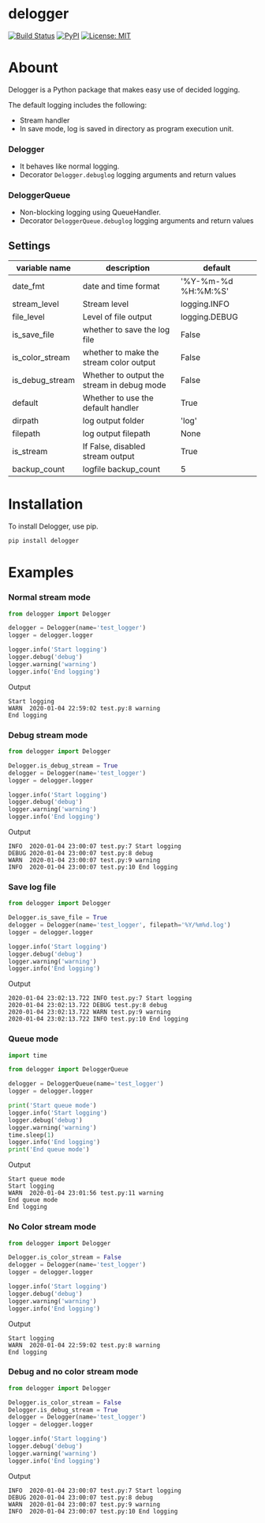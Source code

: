 delogger
==

[![Build Status](https://travis-ci.org/deresmos/delogger.svg?branch=master)](https://travis-ci.org/deresmos/delogger)
[![PyPI](https://badge.fury.io/py/delogger.svg)](https://badge.fury.io/py/delogger)
[![License: MIT](https://img.shields.io/badge/License-MIT-yellow.svg)](https://github.com/deresmos/delogger/blob/master/LICENSE)


Abount
===
Delogger is a Python package that makes easy use of decided logging.

The default logging includes the following:
- Stream handler
- In save mode, log is saved in directory as program execution unit.

### Delogger
- It behaves like normal logging.
- Decorator `Delogger.debuglog` logging arguments and return values

### DeloggerQueue
- Non-blocking logging using QueueHandler.
- Decorator `DeloggerQueue.debuglog` logging arguments and return values


## Settings
| variable name   | description                                | default             |
| -------------   | -------------                              | ------              |
| date_fmt        | date and time format                       | '%Y-%m-%d %H:%M:%S' |
| stream_level    | Stream level                               | logging.INFO        |
| file_level      | Level of file output                       | logging.DEBUG       |
| is_save_file    | whether to save the log file               | False               |
| is_color_stream | whether to make the stream color output    | False               |
| is_debug_stream | Whether to output the stream in debug mode | False               |
| default         | Whether to use the default handler         | True                |
| dirpath         | log output folder                          | 'log'               |
| filepath        | log output filepath                        | None                |
| is_stream       | If False, disabled stream output           | True                |
| backup_count    | logfile backup_count                       | 5                   |


Installation
==
To install Delogger, use pip.

```bash
pip install delogger

```

Examples
==


### Normal stream mode

```python
from delogger import Delogger

delogger = Delogger(name='test_logger')
logger = delogger.logger

logger.info('Start logging')
logger.debug('debug')
logger.warning('warning')
logger.info('End logging')
```

Output
```
Start logging
WARN  2020-01-04 22:59:02 test.py:8 warning
End logging
```


### Debug stream mode

```python
from delogger import Delogger

Delogger.is_debug_stream = True
delogger = Delogger(name='test_logger')
logger = delogger.logger

logger.info('Start logging')
logger.debug('debug')
logger.warning('warning')
logger.info('End logging')
```

Output
```
INFO  2020-01-04 23:00:07 test.py:7 Start logging
DEBUG 2020-01-04 23:00:07 test.py:8 debug
WARN  2020-01-04 23:00:07 test.py:9 warning
INFO  2020-01-04 23:00:07 test.py:10 End logging
```


### Save log file

```python
from delogger import Delogger

Delogger.is_save_file = True
delogger = Delogger(name='test_logger', filepath='%Y/%m%d.log')
logger = delogger.logger

logger.info('Start logging')
logger.debug('debug')
logger.warning('warning')
logger.info('End logging')
```

Output
```
2020-01-04 23:02:13.722 INFO test.py:7 Start logging
2020-01-04 23:02:13.722 DEBUG test.py:8 debug
2020-01-04 23:02:13.722 WARN test.py:9 warning
2020-01-04 23:02:13.722 INFO test.py:10 End logging
```


### Queue mode

```python
import time

from delogger import DeloggerQueue

delogger = DeloggerQueue(name='test_logger')
logger = delogger.logger

print('Start queue mode')
logger.info('Start logging')
logger.debug('debug')
logger.warning('warning')
time.sleep(1)
logger.info('End logging')
print('End queue mode')
```

Output
```
Start queue mode
Start logging
WARN  2020-01-04 23:01:56 test.py:11 warning
End queue mode
End logging
```


### No Color stream mode

```python
from delogger import Delogger

Delogger.is_color_stream = False
delogger = Delogger(name='test_logger')
logger = delogger.logger

logger.info('Start logging')
logger.debug('debug')
logger.warning('warning')
logger.info('End logging')
```

Output
```
Start logging
WARN  2020-01-04 22:59:02 test.py:8 warning
End logging
```


### Debug and no color stream mode

```python
from delogger import Delogger

Delogger.is_color_stream = False
Delogger.is_debug_stream = True
delogger = Delogger(name='test_logger')
logger = delogger.logger

logger.info('Start logging')
logger.debug('debug')
logger.warning('warning')
logger.info('End logging')
```

Output
```
INFO  2020-01-04 23:00:07 test.py:7 Start logging
DEBUG 2020-01-04 23:00:07 test.py:8 debug
WARN  2020-01-04 23:00:07 test.py:9 warning
INFO  2020-01-04 23:00:07 test.py:10 End logging
```
